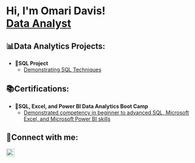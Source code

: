 <h1>Hi, I'm Omari Davis! <br/><a 
href="https://www.linkedin.com/in/omari-davis-85764545/">Data Analyst</a>
</h1>

<h2>📊Data Analytics Projects:</h2>

- <b>💾SQL Project</b>
  - [Demonstrating SQL Techniques](https://github.com/omarijdavis/SQL_Techniques)

<h2>📚Certifications:</h2>

- <b>📜SQL, Excel, and Power BI Data Analytics Boot Camp</b>
  - [Demonstrated competency in beginner to advanced SQL, Microsoft Excel, and Microsoft Power BI skills]( https://www.virtualbadge.io/certificate-validator?credential=1f108c1d-9c26-4ae4-8575-558f5e51fb65)


<h2>📱Connect with me:</h2>
<a href="https://www.linkedin.com/in/omari-davis-85764545/" target="_blank">
  <img align="left" alt="Omari Davis" width="22px" src="https://cdn.jsdelivr.net/npm/simple-icons@v3/icons/linkedin.svg" />
</a>
